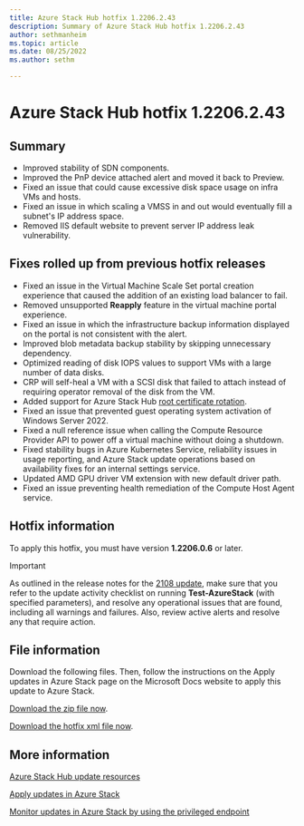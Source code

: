 ```yaml
---
title: Azure Stack Hub hotfix 1.2206.2.43
description: Summary of Azure Stack Hub hotfix 1.2206.2.43
author: sethmanheim
ms.topic: article
ms.date: 08/25/2022
ms.author: sethm

---
```


# Azure Stack Hub hotfix 1.2206.2.43

## Summary

- Improved stability of SDN components.
- Improved the PnP device attached alert and moved it back to Preview.
- Fixed an issue that could cause excessive disk space usage on infra VMs and hosts.
- Fixed an issue in which scaling a VMSS in and out would eventually fill a subnet's IP address space.
- Removed IIS default website to prevent server IP address leak vulnerability.

## Fixes rolled up from previous hotfix releases

- Fixed an issue in the Virtual Machine Scale Set portal creation experience that caused the addition of an existing load balancer to fail.
- Removed unsupported **Reapply** feature in the virtual machine portal experience.
- Fixed an issue in which the infrastructure backup information displayed on the portal is not consistent with the alert.
- Improved blob metadata backup stability by skipping unnecessary dependency.
- Optimized reading of disk IOPS values to support VMs with a large number of data disks.
- CRP will self-heal a VM with a SCSI disk that failed to attach instead of requiring operator removal of the disk from the VM.
- Added support for Azure Stack Hub [root certificate rotation](azure-stack-rotate-secrets.md#rotate-internal-secrets).
- Fixed an issue that prevented guest operating system activation of Windows Server 2022.
- Fixed a null reference issue when calling the Compute Resource Provider API to power off a virtual machine without doing a shutdown.
- Fixed stability bugs in Azure Kubernetes Service, reliability issues in usage reporting, and Azure Stack update operations based on availability fixes for an internal settings service.
- Updated AMD GPU driver VM extension with new default driver path.
- Fixed an issue preventing health remediation of the Compute Host Agent service.

## Hotfix information

To apply this hotfix, you must have version **1.2206.0.6** or later.

> [!IMPORTANT]
> As outlined in the release notes for the [2108 update](release-notes.md?view=azs-2206&preserve-view=true), make sure that you refer to the update activity checklist on running **Test-AzureStack** (with specified parameters), and resolve any operational issues that are found, including all warnings and failures. Also, review active alerts and resolve any that require action.

## File information

Download the following files. Then, follow the instructions on the Apply updates in Azure Stack page on the Microsoft Docs website to apply this update to Azure Stack.

[Download the zip file now](https://azurestackhub.azureedge.net/PR/download/MAS_ProdHotfix_1.2206.2.43/HotFix/AzS_Update_1.2206.2.43.zip).

[Download the hotfix xml file now](https://azurestackhub.azureedge.net/PR/download/MAS_ProdHotfix_1.2206.2.43/HotFix/metadata.xml).

## More information

[Azure Stack Hub update resources](azure-stack-updates.md)

[Apply updates in Azure Stack](azure-stack-apply-updates.md)

[Monitor updates in Azure Stack by using the privileged endpoint](azure-stack-monitor-update.md)
